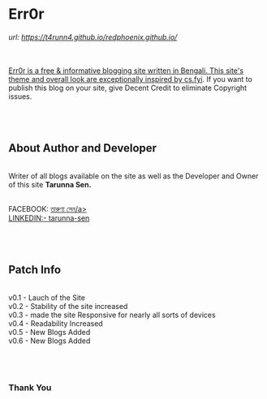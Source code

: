 <h1> Err0r </h1>
<h6>url: <a target="_blank" href="https://t4runn4.github.io/redphoenix.github.io/">https://t4runn4.github.io/redphoenix.github.io/</h6>

<br>
Err0r is a free & informative blogging site written in Bengali. This site's theme and overall look are exceptionally inspired by <a href="http://cs.fyi" target="_blank">cs.fyi</a>. If you want to publish this blog on your site, give Decent Credit to eliminate Copyright issues.
<br>
<br>
<br>
<br>
<h2>About Author and Developer</h2>
<br>
Writer of all blogs available on the site as well as the Developer and Owner of this site <b>Tarunna Sen.</b> <br> <br>

FACEBOOK: <a class="linker" href="http://web.facebook.com/tarunna.002" target="_blank">তারুণ্য সেন/a> <br>
LINKEDIN:- <a class="linker" href="www.linkedin.com/in/tarunna-sen" target="_blank">tarunna-sen</a> <br>
<br>
<br>
<br>
<h2>Patch Info</h2>
<br>
v0.1 - Lauch of the Site <br>
v0.2 - Stability of the site increased <br>
v0.3 - made the site Responsive for nearly all sorts of devices <br>
v0.4 - Readability Increased <br>
v0.5 - New Blogs Added <br>
v0.6 - New Blogs Added <br>
<br>
<br>
<br>
<h3><b>Thank You</b></h3>

